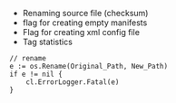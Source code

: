 
- Renaming source file (checksum) 
- flag for creating empty manifests
- Flag for creating xml config file
- Tag statistics


```golang
// rename
e := os.Rename(Original_Path, New_Path)
if e != nil {
    cl.ErrorLogger.Fatal(e)
}
```


